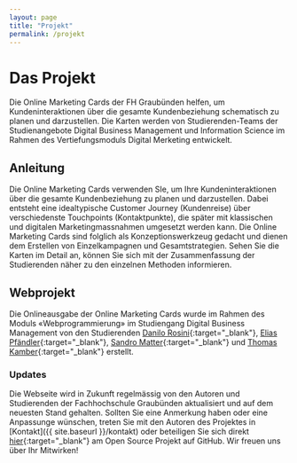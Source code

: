 ```yaml
---
layout: page
title: "Projekt"
permalink: /projekt
---
```


# Das Projekt

Die Online Marketing Cards der FH Graubünden helfen, um Kundeninteraktionen über die gesamte Kundenbeziehung schematisch zu planen und darzustellen. Die Karten werden von Studierenden-Teams der Studienangebote Digital Business Management und Information Science im Rahmen des Vertiefungsmoduls Digital Merketing entwickelt.

## Anleitung

Die Online Marketing Cards verwenden SIe, um Ihre Kundeninteraktionen über die gesamte Kundenbeziehung zu planen und darzustellen. Dabei entsteht eine idealtypische Customer Journey (Kundenreise) über verschiedenste Touchpoints (Kontaktpunkte), die später mit klassischen und digitalen Marketingmassnahmen umgesetzt werden kann. Die Online Marketing Cards sind folglich als Konzeptionswerkzeug gedacht und dienen dem Erstellen von Einzelkampagnen und Gesamtstrategien. Sehen Sie die Karten im Detail an, können Sie sich mit der Zusammenfassung der Studierenden näher zu den einzelnen Methoden informieren.

## Webprojekt

Die Onlineausgabe der Online Marketing Cards wurde im Rahmen des Moduls «Webprogrammierung» im Studiengang Digital Business Management von den Studierenden [Danilo Rosini](https://ch.linkedin.com/in/danilo-rosini){:target="\_blank"}, [Elias Pfändler](https://www.linkedin.com/in/elias-pf%C3%A4ndler-37196aa9){:target="\_blank"}, [Sandro Matter](https://www.linkedin.com/in/sandromatter/){:target="\_blank"} und [Thomas Kamber](https://www.linkedin.com/in/thomas-kamber){:target="\_blank"} erstellt.

### Updates

Die Webseite wird in Zukunft regelmässig von den Autoren und Studierenden der Fachhochschule Graubünden aktualisiert und auf dem neuesten Stand gehalten. Sollten Sie eine Anmerkung haben oder eine Anpassunge wünschen, treten Sie mit den Autoren des Projektes in [Kontakt]({{ site.baseurl }}/kontakt) oder beteiligen Sie sich direkt [hier](https://github.com/sandromatter/fhgr-online-marketing-cards){:target="\_blank"} am Open Source Projekt auf GitHub. Wir freuen uns über Ihr Mitwirken!
